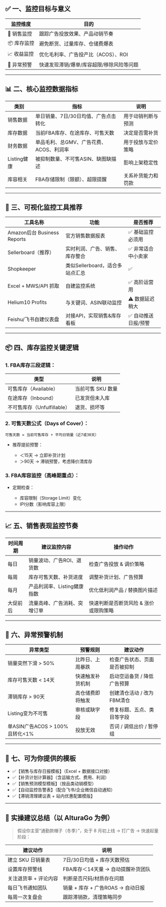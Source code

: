 ## ✅ 一、监控目标与意义

| 监控维度    | 目的                     |
| ------- | ---------------------- |
| 🛒 销售监控 | 跟踪广告投放效果、产品动销节奏        |
| 📦 库存监控 | 避免断货、过量库存、仓储费爆表        |
| 📈 收益监控 | 优化毛利率、广告投产比（ACOS）、ROI  |
| 🚨 异常预警 | 快速发现滞销/爆单/库容超限/移除风险等问题 |

---

## 📊 二、核心监控数据指标

| 类别        | 指标                      | 说明        |
| --------- | ----------------------- | --------- |
| 销售数据      | 单日销量、7日/30日均值、广告点击转化    | 用于动销判断与预测 |
| 库存数据      | 当前FBA库存、在途库存、可售天数       | 决定是否需补货   |
| 财务数据      | 单品毛利、总GMV、广告花费、ACOS、利润率 | 用于投放与定价策略 |
| Listing健康 | 被抑制数量、不可售ASIN、缺图缺描述     | 影响上架稳定性   |
| 库容相关      | FBA存储限制（限额）、超限提醒        | 关系补货能力和罚款 |

---

## 🧰 三、可视化监控工具推荐

| 工具名称                      | 功能                    | 是否推荐        |
| ------------------------- | --------------------- | ----------- |
| Amazon后台 Business Reports | 官方销售数据报表              | ✅ 基础监控必须用   |
| Sellerboard（推荐）           | 实时利润、广告、销售、库存整合       | ✅ 非常适合中小卖家  |
| Shopkeeper                | 类似Sellerboard，适合多站点汇总 | ✅           |
| Excel + MWS/API 抓取        | 自建监控系统                | ✅ 高阶运营用     |
| Helium10 Profits          | 与关键词、ASIN联动监控         | ⚠️ 数据延迟稍大   |
| Feishu/飞书自建仪表盘            | 对接API，实现销售&库存看板       | ✅ 自动推送日报/预警 |

---

## 📦 四、库存监控关键逻辑

### 1. FBA库存三段逻辑：

| 类型                   | 说明          |
| -------------------- | ----------- |
| 可售库存（Available）      | 当前可售 SKU 数量 |
| 在途库存（Inbound）        | 已发货但未入库     |
| 不可售库存（Unfulfillable） | 退货、损坏等      |

### 2. 可售天数公式（Days of Cover）：

```
可售天数 = 当前可售库存 ÷ 平均日销量（近7或30天）
```

* 推荐提前预警：

  * ＜15天 → 立即补货计划
  * ＞90天 → 滞销预警，考虑降价清库存

### 3. FBA库容监控（高峰期重点）：

* 定期检查：

  * 库容限制（Storage Limit）变化
  * IPI分数（影响库容上限）

---

## 📈 五、销售表现监控节奏

| 时间周期 | 建议监控内容            | 操作动作                 |
| ---- | ----------------- | -------------------- |
| 每日   | 销量波动、广告ROI、退货数    | 检查广告投放 & 调价策略        |
| 每周   | 库存可售天数、补货进度       | 调整补货计划、广告预算          |
| 每月   | 产品利润率、Listing健康指数 | 优化低利润产品 / 替换图片描述     |
| 大促前后 | 流量高峰、广告消耗、突增订单    | 快速判断是否断货风险 & 涨价或限购策略 |

---

## 🚨 六、异常预警机制

| 异常类型                      | 预警规则     | 建议动作             |
| ------------------------- | -------- | ---------------- |
| 销量突然下滑 > 50%              | 比昨日、上周暴跌 | 检查广告状态、页面是否被抑制   |
| 库存可售天数 < 14天              | 快速触发补货机制 | 启动空运备货 / 降低广告预算  |
| 滞销库存 > 90天                | 高仓储费即将触发 | 创建清仓活动 / 改为FBM清仓 |
| Listing变为不可售              | 审核或缺字段   | 修复标题、五点、类目等字段    |
| 单ASIN广告ACOS > 100% 且转化<1% | 投放无效     | 否词 / 调低出价 / 暂停组  |

---

## 📂 七、可为你提供的模板

* ✅【销售与库存日报模板】（Excel + 数据接口对接）
* ✅【补货计划计算器】（含运输方式、费用、利润）
* ✅【销售预测模型模板】（按品类动销模型）
* ✅【自动监控告警表】（配合飞书/企业微信自动通知）
* ✅【滞销清理建议表 + 站内优惠配置模版】

---

## 🧠 实操建议总结（以 AlturaGo 为例）

> 假设你主营“通勤款帽子（冬季）”，处于 8 月初上线 → 打广告 → 快速起量阶段：

| 建议动作         | 说明                      |
| ------------ | ----------------------- |
| 建立 SKU 日销量表  | 7日/30日均值 + 库存天数预估       |
| 设置库存预警线      | FBA库存＜14天量 → 自动提醒补货团队   |
| 关注退货率 + 评论内容 | 判断是否尺码/材质存在问题           |
| 每日飞书通知团队     | 销量 + 库存 + 广告ROAS → 自动日报 |
| 每周一次复盘会      | 跟踪滞销款，清理策略同步            |

